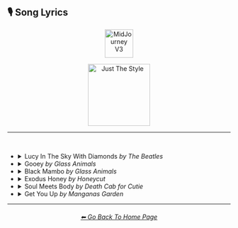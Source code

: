 <h2>🎙 Song Lyrics</h2>

<div align="center">

[<img src="https://github.com/willwulfken/MidJourney-Styles-and-Keywords-Reference/blob/main/Images/Repo_Parts/Buttons/version_button/button_version_MJV3_active.png?raw=true" alt="MidJourney V3" height="64" />](https://github.com/willwulfken/MidJourney-Styles-and-Keywords-Reference/blob/main/Pages/MJ_V3/Style_Pages/Just_The_Style/Song_Lyrics.md)

[<img src="https://github.com/willwulfken/MidJourney-Styles-and-Keywords-Reference/blob/main/Images/Repo_Parts/Buttons/image_type_button/button_just_the_style_active.png?raw=true" alt="Just The Style" width="140.5" />](https://github.com/willwulfken/MidJourney-Styles-and-Keywords-Reference/blob/main/Pages/MJ_V3/Style_Pages/Just_The_Style/Song_Lyrics.md)


</div>

<hr>
<br>


- <details><summary>Lucy In The Sky With Diamonds <i color=gray>by The Beatles</i></summary><p><div align="center">

    | Lucy In The Sky With Diamonds | <img src="https://github.com/willwulfken/MidJourney-Styles-and-Keywords-Reference/blob/main/Images/MJ_V3/Song_Lyrics/Lucy_In_The_Sky_With_Diamonds/Lucy_In_The_Sky_With_Diamonds.png?raw=true" width="128" /> |
    | :-: | :-: |
    | <i color=gray>by The Beatles</i> | <img src="https://github.com/willwulfken/MidJourney-Styles-and-Keywords-Reference/blob/main/Images/MJ_V3/Song_Lyrics/Lucy_In_The_Sky_With_Diamonds/The_Beatles.png?raw=true" width="128" /> |

    <table>
        <tr>
            <td><a href="https://www.musixmatch.com/lyrics/The-Beatles/Lucy-in-the-Sky-With-Diamonds">Lyrics on MusixMatch</a></td>
            <td><a href="https://open.spotify.com/track/25yQPHgC35WNnnOUqFhgVR?si=b852a85df2b14988">Open on Spotify</a></td>
        </tr>
    </table>

    <br>

    | | |
    | :-: | :-: |
    | A boat on a river with tangerine trees and marmalade skies | <img src="https://github.com/willwulfken/MidJourney-Styles-and-Keywords-Reference/blob/main/Images/MJ_V3/Song_Lyrics/Lucy_In_The_Sky_With_Diamonds/A_boat_on_a_river_with_tangerine_trees_and_marmalad.png?raw=true" width="256" /> |
    | Cellophane flowers of yellow and green towering over your head | <img src="https://github.com/willwulfken/MidJourney-Styles-and-Keywords-Reference/blob/main/Images/MJ_V3/Song_Lyrics/Lucy_In_The_Sky_With_Diamonds/Cellophane_flowers_of_yellow_and_green_towering_ove.png?raw=true" width="256" /> |
    | Look for the girl with the sun in her eyes and she's gone | <img src="https://github.com/willwulfken/MidJourney-Styles-and-Keywords-Reference/blob/main/Images/MJ_V3/Song_Lyrics/Lucy_In_The_Sky_With_Diamonds/Look_for_the_girl_with_the_sun_in_her_eyes_and_shes.png?raw=true" width="256" /> |
    | A bridge by a fountain where rocking horse people eat marshmallow pies | <img src="https://github.com/willwulfken/MidJourney-Styles-and-Keywords-Reference/blob/main/Images/MJ_V3/Song_Lyrics/Lucy_In_The_Sky_With_Diamonds/A_bridge_by_a_fountain_where_rocking_horse_people_e.png?raw=true" width="256" /> |
    | Everyone smiles as you drift past the flowers that grow so incredibly high | <img src="https://github.com/willwulfken/MidJourney-Styles-and-Keywords-Reference/blob/main/Images/MJ_V3/Song_Lyrics/Lucy_In_The_Sky_With_Diamonds/Everyone_smiles_as_you_drift_past_the_flowers_that_.png?raw=true" width="256" /> |
    | Newspaper taxis appear on the shore waiting to take you away | <img src="https://github.com/willwulfken/MidJourney-Styles-and-Keywords-Reference/blob/main/Images/MJ_V3/Song_Lyrics/Lucy_In_The_Sky_With_Diamonds/Newspaper_taxis_appear_on_the_shore_waiting_to_take.png?raw=true" width="256" /> |
    | Climb in the back with your head in the clouds and you're gone | <img src="https://github.com/willwulfken/MidJourney-Styles-and-Keywords-Reference/blob/main/Images/MJ_V3/Song_Lyrics/Lucy_In_The_Sky_With_Diamonds/Climb_in_the_back_with_your_head_in_the_clouds_and_.png?raw=true" width="256" /> |
    | A train in a station with plasticine porters with looking glass ties | <img src="https://github.com/willwulfken/MidJourney-Styles-and-Keywords-Reference/blob/main/Images/MJ_V3/Song_Lyrics/Lucy_In_The_Sky_With_Diamonds/A_train_in_a_station_with_plasticine_porters_with_l.png?raw=true" width="256" /> |
    | Suddenly someone is there at the turnstile, the girl with the kaleidoscope eyes | <img src="https://github.com/willwulfken/MidJourney-Styles-and-Keywords-Reference/blob/main/Images/MJ_V3/Song_Lyrics/Lucy_In_The_Sky_With_Diamonds/Suddenly_someone_is_there_at_the_turnstile_the_girl.png?raw=true" width="256" /> |

  </div></p></details>


- <details><summary>Gooey <i color=gray>by Glass Animals</i></summary><p><div align="center">

    | Gooey | <img src="https://github.com/willwulfken/MidJourney-Styles-and-Keywords-Reference/blob/main/Images/MJ_V3/Song_Lyrics/Gooey/Gooey.png?raw=true" width="128" /> |
    | :-: | :-: |
    | <i color=gray>by Glass Animals</i> | <img src="https://github.com/willwulfken/MidJourney-Styles-and-Keywords-Reference/blob/main/Images/MJ_V3/Song_Lyrics/Gooey/Glass_Animals.png?raw=true" width="128" /> |

    <table>
        <tr>
            <td><a href="https://www.musixmatch.com/lyrics/Glass-Animals/Gooey">Lyrics on MusixMatch</a></td>
            <td><a href="https://open.spotify.com/track/1gk3FhAV07q9Jg77UxnVjX?si=68046fa671c64fee">Open on Spotify</a></td>
        </tr>
    </table>

    <br>

    | | |
    | :-: | :-: |
    | The jungle slang spinning 'round my head and I stare | <img src="https://github.com/willwulfken/MidJourney-Styles-and-Keywords-Reference/blob/main/Images/MJ_V3/Song_Lyrics/Gooey/The_jungle_slang_spinning_round_my_head_and_I_stare.png?raw=true" width="256" /> |
    | A woozy youth dopes up on her silky smooth perfume | <img src="https://github.com/willwulfken/MidJourney-Styles-and-Keywords-Reference/blob/main/Images/MJ_V3/Song_Lyrics/Gooey/A_woozy_youth_dopes_up_on_her_silky_smooth_perfume.png?raw=true" width="256" /> |
    | Wanna sip the smooth air, kick it in the sand | <img src="https://github.com/willwulfken/MidJourney-Styles-and-Keywords-Reference/blob/main/Images/MJ_V3/Song_Lyrics/Gooey/Wanna_sip_the_smooth_air_kick_it_in_the_sand.png?raw=true" width="256" /> |
    | I'd say I told you so but you just gonna cry you just wanna know those peanut butter vibes | <img src="https://github.com/willwulfken/MidJourney-Styles-and-Keywords-Reference/blob/main/Images/MJ_V3/Song_Lyrics/Gooey/Id_say_I_told_you_so_but_you_just_gonna_cry_you_jus.png?raw=true" width="256" /> |
    | Mind my wicked words and tipsy topsy slurs | <img src="https://github.com/willwulfken/MidJourney-Styles-and-Keywords-Reference/blob/main/Images/MJ_V3/Song_Lyrics/Gooey/Mind_my_wicked_words_and_tipsy_topsy_slurs.png?raw=true" width="256" /> |
    | I take your gloom, I curl it up and puff it into plumes | <img src="https://github.com/willwulfken/MidJourney-Styles-and-Keywords-Reference/blob/main/Images/MJ_V3/Song_Lyrics/Gooey/I_take_your_gloom_I_curl_it_up_and_puff_it_into_plu.png?raw=true" width="256" /> |
    | Hold my hand and float back to the summertime | <img src="https://github.com/willwulfken/MidJourney-Styles-and-Keywords-Reference/blob/main/Images/MJ_V3/Song_Lyrics/Gooey/Hold_my_hand_and_float_back_to_the_summertime.png?raw=true" width="256" /> |
    | Tangled in the willows now our tongues are tied | <img src="https://github.com/willwulfken/MidJourney-Styles-and-Keywords-Reference/blob/main/Images/MJ_V3/Song_Lyrics/Gooey/Tangled_in_the_willows_now_our_tongues_are_tied.png?raw=true" width="256" /> |
    | Tripping around the tree stumps in your summer smile | <img src="https://github.com/willwulfken/MidJourney-Styles-and-Keywords-Reference/blob/main/Images/MJ_V3/Song_Lyrics/Gooey/Tripping_around_the_tree_stumps_in_your_summer_smil.png?raw=true" width="256" /> |
    
  </div></p></details>


- <details><summary>Black Mambo <i color=gray>by Glass Animals</i></summary><p><div align="center">

    | Black Mambo | <img src="https://github.com/willwulfken/MidJourney-Styles-and-Keywords-Reference/blob/main/Images/MJ_V3/Song_Lyrics/Black_Mambo/Black_Mambo.png?raw=true" width="128" /> |
    | :-: | :-: |
    | <i color=gray>by Glass Animals</i> | <img src="https://github.com/willwulfken/MidJourney-Styles-and-Keywords-Reference/blob/main/Images/MJ_V3/Song_Lyrics/Black_Mambo/Glass_Animals.png?raw=true" width="128" /> |

    <table>
        <tr>
            <td><a href="https://www.musixmatch.com/lyrics/Glass-Animals/Black-Mambo">Lyrics on MusixMatch</a></td>
            <td><a href="https://open.spotify.com/track/63OC8cNa4ZnFB3bbvbWCOc?si=652fb05dd8f64eac">Open on Spotify</a></td>
        </tr>
    </table>

    <br>

    | | |
    | :-: | :-: |
    | What'll it be now Mr. Mole? Whisper sloth in curls of smoke. | <img src="https://github.com/willwulfken/MidJourney-Styles-and-Keywords-Reference/blob/main/Images/MJ_V3/Song_Lyrics/Black_Mambo/Whatll_it_be_now_Mr._Mole_Whisper_sloth_in_curls_of.png?raw=true" width="256" /> |
    | Take a back seat, or play pharaoh? Dance with me and shake your bones | <img src="https://github.com/willwulfken/MidJourney-Styles-and-Keywords-Reference/blob/main/Images/MJ_V3/Song_Lyrics/Black_Mambo/Take_a_back_seat_or_play_pharaoh_Dance_with_me_and_.png?raw=true" width="256" /> |
    | Slow down, it's a science, He's been waiting to bring you down | <img src="https://github.com/willwulfken/MidJourney-Styles-and-Keywords-Reference/blob/main/Images/MJ_V3/Song_Lyrics/Black_Mambo/Slow_down_its_a_science_Hes_been_waiting_to_bring_y.png?raw=true" width="256" /> |
    | Snake eyed with a sly smile, He can hold you and shake you dry | <img src="https://github.com/willwulfken/MidJourney-Styles-and-Keywords-Reference/blob/main/Images/MJ_V3/Song_Lyrics/Black_Mambo/Snake_eyed_with_a_sly_smile_He_can_hold_you_and_sha.png?raw=true" width="256" /> |
    | Leopards laze each on plush pillows | <img src="https://github.com/willwulfken/MidJourney-Styles-and-Keywords-Reference/blob/main/Images/MJ_V3/Song_Lyrics/Black_Mambo/Leopards_laze_each_on_plush_pillows.png?raw=true" width="256" /> |
    | Slender capes of red and chrome | <img src="https://github.com/willwulfken/MidJourney-Styles-and-Keywords-Reference/blob/main/Images/MJ_V3/Song_Lyrics/Black_Mambo/Slender_capes_of_red_and_chrome.png?raw=true" width="256" /> |
    | Paperback dreams in their deep doze twitch their toes to black mambo | <img src="https://github.com/willwulfken/MidJourney-Styles-and-Keywords-Reference/blob/main/Images/MJ_V3/Song_Lyrics/Black_Mambo/Paperback_dreams_in_their_deep_doze_twitch_their_to.png?raw=true" width="256" /> |
    | Wanna play cheat now? says the sloth, A domino flush to his nose, Tickle that cheek and take your throne, Pump your veins with gushing gold | <img src="https://github.com/willwulfken/MidJourney-Styles-and-Keywords-Reference/blob/main/Images/MJ_V3/Song_Lyrics/Black_Mambo/Wanna_play_cheat_now_says_the_sloth_A_domino_flush_.png?raw=true" width="256" /> |

  </div></p></details>


- <details><summary>Exodus Honey <i color=gray>by Honeycut</i></summary><p><div align="center">

    | Exodus Honey | <img src="https://github.com/willwulfken/MidJourney-Styles-and-Keywords-Reference/blob/main/Images/MJ_V3/Song_Lyrics/Exodus_Honey/Exodus_Honey.png?raw=true" width="128" /> |
    | :-: | :-: |
    | <i color=gray>by Honeycut</i> | <img src="https://github.com/willwulfken/MidJourney-Styles-and-Keywords-Reference/blob/main/Images/MJ_V3/Song_Lyrics/Exodus_Honey/Honeycut.png?raw=true" width="128" /> |

    <table>
        <tr>
            <td><a href="https://www.musixmatch.com/lyrics/Honeycut/Exodus-Honey">Lyrics on MusixMatch</a></td>
            <td><a href="https://open.spotify.com/track/1Yw08t019DZDXkYzol5Zh3?si=1b1663f5cf1b45a0">Open on Spotify</a></td>
        </tr>
    </table>

    <br>

    | | |
    | :-: | :-: |
    | How does the brain connect to the body, How does it wake from a dream? | <img src="https://github.com/willwulfken/MidJourney-Styles-and-Keywords-Reference/blob/main/Images/MJ_V3/Song_Lyrics/Exodus_Honey/How_does_the_brain_connect_to_the_body_How_does_it_.png?raw=true" width="256" /> |
    | I'm not here with you, I see your lips are moving too and they can talk and talk | <img src="https://github.com/willwulfken/MidJourney-Styles-and-Keywords-Reference/blob/main/Images/MJ_V3/Song_Lyrics/Exodus_Honey/Im_not_here_with_you_I_see_your_lips_are_moving_too.png?raw=true" width="256" /> |
    | I think we might be having a blast | <img src="https://github.com/willwulfken/MidJourney-Styles-and-Keywords-Reference/blob/main/Images/MJ_V3/Song_Lyrics/Exodus_Honey/I_think_we_might_be_having_a_blast.png?raw=true" width="256" /> |
    | Presently I'm gone somewhere on a long celestial sleepwalk | <img src="https://github.com/willwulfken/MidJourney-Styles-and-Keywords-Reference/blob/main/Images/MJ_V3/Song_Lyrics/Exodus_Honey/Presently_Im_gone_somewhere_on_a_long_celestial_sle.png?raw=true" width="256" /> |
    | How do you make a life out of nothing and make nothing out of your life | <img src="https://github.com/willwulfken/MidJourney-Styles-and-Keywords-Reference/blob/main/Images/MJ_V3/Song_Lyrics/Exodus_Honey/How_do_you_make_a_life_out_of_nothing_and_make_noth.png?raw=true" width="256" /> |
    | Blink, I don't want to wink, I just want to take siestas all day | <img src="https://github.com/willwulfken/MidJourney-Styles-and-Keywords-Reference/blob/main/Images/MJ_V3/Song_Lyrics/Exodus_Honey/Blink_I_dont_want_to_wink_I_just_want_to_take_siest.png?raw=true" width="256" /> |
    | I say stop the war, I'm glad I still wanna have my car so I can drink and drive, I can't believe I'm still alive | <img src="https://github.com/willwulfken/MidJourney-Styles-and-Keywords-Reference/blob/main/Images/MJ_V3/Song_Lyrics/Exodus_Honey/I_say_stop_the_war_Im_glad_I_still_wanna_have_my_ca.png?raw=true" width="256" /> |

  </div></p></details>


- <details><summary>Soul Meets Body <i color=gray>by Death Cab for Cutie</i></summary><p><div align="center">

    | Soul Meets Body | <img src="https://github.com/willwulfken/MidJourney-Styles-and-Keywords-Reference/blob/main/Images/MJ_V3/Song_Lyrics/Soul_Meets_Body/Soul_Meets_Body.png?raw=true" width="128" /> |
    | :-: | :-: |
    | <i color=gray>by Death Cab for Cutie</i> | <img src="https://github.com/willwulfken/MidJourney-Styles-and-Keywords-Reference/blob/main/Images/MJ_V3/Song_Lyrics/Soul_Meets_Body/Death_Cab_for_Cutie.png?raw=true" width="128" /> |

    <table>
        <tr>
            <td><a href="https://www.musixmatch.com/lyrics/Death-Cab-for-Cutie/Soul-Meets-Body-Rolling-Stone-Original">Lyrics on MusixMatch</a></td>
            <td><a href="https://open.spotify.com/track/5yc59J3MR3tVDPTOgwgRI5?si=35c56f5dbd2944ed">Open on Spotify</a></td>
        </tr>
    </table>

    <br>

    | | |
    | :-: | :-: |
    | I want to live where soul meets body and let the sun wrap its arms around me and bathe my skin in water cool and cleansing and feel, feel what its like to be new | <img src="https://github.com/willwulfken/MidJourney-Styles-and-Keywords-Reference/blob/main/Images/MJ_V3/Song_Lyrics/Soul_Meets_Body/I_want_to_live_where_soul_meets_body_and_let_the_su.png?raw=true" width="256" /> |
    | Cause in my head there's a greyhound station where I send my thoughts to far off destinations so they may have a chance of finding a place where they're far more suited than here | <img src="https://github.com/willwulfken/MidJourney-Styles-and-Keywords-Reference/blob/main/Images/MJ_V3/Song_Lyrics/Soul_Meets_Body/Cause_in_my_head_theres_a_greyhound_station_where_I.png?raw=true" width="256" /> |
    | And I cannot guess what we'll discover when we turn the dirt with our palms cupped like shovels | <img src="https://github.com/willwulfken/MidJourney-Styles-and-Keywords-Reference/blob/main/Images/MJ_V3/Song_Lyrics/Soul_Meets_Body/And_I_cannot_guess_what_well_discover_when_we_turn_.png?raw=true" width="256" /> |
    | But I know our filthy hands can wash one another's and not one speck will remain | <img src="https://github.com/willwulfken/MidJourney-Styles-and-Keywords-Reference/blob/main/Images/MJ_V3/Song_Lyrics/Soul_Meets_Body/But_I_know_our_filthy_hands_can_wash_one_anothers_a.png?raw=true" width="256" /> |
    | I do believe it's true that there are roads left in both of our shoes | <img src="https://github.com/willwulfken/MidJourney-Styles-and-Keywords-Reference/blob/main/Images/MJ_V3/Song_Lyrics/Soul_Meets_Body/I_do_believe_its_true_that_there_are_roads_left_in_.png?raw=true" width="256" /> |
    | But if the silence takes you then I hope it takes me too | <img src="https://github.com/willwulfken/MidJourney-Styles-and-Keywords-Reference/blob/main/Images/MJ_V3/Song_Lyrics/Soul_Meets_Body/But_if_the_silence_takes_you_then_I_hope_it_takes_m.png?raw=true" width="256" /> |
    | So brown eyes I hold you near cause you're the only song I want to hear | <img src="https://github.com/willwulfken/MidJourney-Styles-and-Keywords-Reference/blob/main/Images/MJ_V3/Song_Lyrics/Soul_Meets_Body/So_brown_eyes_I_hold_you_near_cause_youre_the_only_.png?raw=true" width="256" /> |
    | A melody softly soaring through my atmosphere | <img src="https://github.com/willwulfken/MidJourney-Styles-and-Keywords-Reference/blob/main/Images/MJ_V3/Song_Lyrics/Soul_Meets_Body/A_melody_softly_soaring_through_my_atmosphere.png?raw=true" width="256" /> |

  </div></p></details>


- <details><summary>Get You Up <i color=gray>by Manganas Garden</i></summary><p><div align="center">

    | Get You Up | <img src="https://github.com/willwulfken/MidJourney-Styles-and-Keywords-Reference/blob/main/Images/MJ_V3/Song_Lyrics/Get_You_Up/Get_You_Up.png?raw=true" width="128" /> |
    | :-: | :-: |
    | <i color=gray>by Manganas Garden</i> | <img src="https://github.com/willwulfken/MidJourney-Styles-and-Keywords-Reference/blob/main/Images/MJ_V3/Song_Lyrics/Get_You_Up/Manganas_Garden.png?raw=true" width="128" /> |

    <table>
        <tr>
            <td><a href="https://www.musixmatch.com/lyrics/Manganas-Garden/Get-You-Up">Lyrics on MusixMatch</a></td>
            <td><a href="https://open.spotify.com/track/2d9Jah1KAB4Bql6VI0FeMk?si=ba6f63847a6643e1">Open on Spotify</a></td>
        </tr>
    </table>

    <br>

    | | |
    | :-: | :-: |
    | She ain't comin' back no more, got enough of city life | <img src="https://github.com/willwulfken/MidJourney-Styles-and-Keywords-Reference/blob/main/Images/MJ_V3/Song_Lyrics/Get_You_Up/She_aint_comin_back_no_more_got_enough_of_city_life.png?raw=true" width="256" /> |
    | Oh, a minute to gather my thoughts, baby this is what I want | <img src="https://github.com/willwulfken/MidJourney-Styles-and-Keywords-Reference/blob/main/Images/MJ_V3/Song_Lyrics/Get_You_Up/Oh_a_minute_to_gather_my_thoughts_baby_this_is_what.png?raw=true" width="256" /> |
    | Leaving for a holiday, sever our weight | <img src="https://github.com/willwulfken/MidJourney-Styles-and-Keywords-Reference/blob/main/Images/MJ_V3/Song_Lyrics/Get_You_Up/Leaving_for_a_holiday_sever_our_weight.png?raw=true" width="256" /> |
    | Majestic pull, this my everlasting love | <img src="https://github.com/willwulfken/MidJourney-Styles-and-Keywords-Reference/blob/main/Images/MJ_V3/Song_Lyrics/Get_You_Up/Majestic_pull_this_my_everlasting_love.png?raw=true" width="256" /> |
    | I'll be with you right on time to get you up | <img src="https://github.com/willwulfken/MidJourney-Styles-and-Keywords-Reference/blob/main/Images/MJ_V3/Song_Lyrics/Get_You_Up/Ill_be_with_you_right_on_time_to_get_you_up.png?raw=true" width="256" /> |
    | You'll be my, my sweet surrender | <img src="https://github.com/willwulfken/MidJourney-Styles-and-Keywords-Reference/blob/main/Images/MJ_V3/Song_Lyrics/Get_You_Up/Youll_be_my_my_sweet_surrender.png?raw=true" width="256" /> |
    | Sailing on a strip of sun by the wind we travel light | <img src="https://github.com/willwulfken/MidJourney-Styles-and-Keywords-Reference/blob/main/Images/MJ_V3/Song_Lyrics/Get_You_Up/Sailing_on_a_strip_of_sun_by_the_wind_we_travel_lig.png?raw=true" width="256" /> |
    | I think we've got an endless run, coming up ahead, filling up a cavity | <img src="https://github.com/willwulfken/MidJourney-Styles-and-Keywords-Reference/blob/main/Images/MJ_V3/Song_Lyrics/Get_You_Up/I_think_weve_got_an_endless_run_coming_up_ahead_fil.png?raw=true" width="256" /> |
    | Riding on a? off course, came across a wonderland | <img src="https://github.com/willwulfken/MidJourney-Styles-and-Keywords-Reference/blob/main/Images/MJ_V3/Song_Lyrics/Get_You_Up/Riding_on_a_off_course_came_across_a_wonderland.png?raw=true" width="256" /> |
    | The feelin' we've been looking for emanating back and forth | <img src="https://github.com/willwulfken/MidJourney-Styles-and-Keywords-Reference/blob/main/Images/MJ_V3/Song_Lyrics/Get_You_Up/The_feelin_weve_been_looking_for_emanating_back_and.png?raw=true" width="256" /> |
    | Time fell out of vanity, now I feel free | <img src="https://github.com/willwulfken/MidJourney-Styles-and-Keywords-Reference/blob/main/Images/MJ_V3/Song_Lyrics/Get_You_Up/Time_fell_out_of_vanity_now_I_feel_free.png?raw=true" width="256" /> |

  </div></p></details>


<hr><!--------------->
<div align="center">
<h6><a href="https://github.com/willwulfken/MidJourney-Styles-and-Keywords-Reference/blob/main/README.md">⬅ Go Back To Home Page</a></h6>
</div>